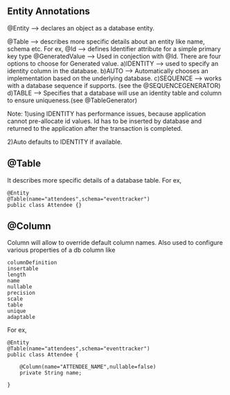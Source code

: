 Entity Annotations
------------------

@Entity --> declares an object as a database entity.

@Table  --> describes more specific details about an entity like name, schema etc. For ex,
@Id --> defines Identifier attribute for a simple primary key type
@GeneratedValue --> Used in conjection with @Id. There are four options to choose for Generated value.
	a)IDENTITY --> used to specify an identity column in the database.
	b)AUTO --> Automatically chooses an implementation based on the underlying database.
	c)SEQUENCE --> works with a database sequence if supports. (see the @SEQUENCEGENERATOR)
	d)TABLE --> Specifies that a database will use an identity table and column to ensure uniqueness.(see @TableGenerator) 
		
	
Note: 
1)using IDENTITY has performance issues, because application cannot pre-allocate id values. Id has to be inserted by database and returned to the application after the transaction is completed.

2)Auto defaults to IDENTITY if available. 

@Table
------
It describes more specific details of a database table. For ex,

	@Entity
	@Table(name="attendees",schema="eventtracker")
	public class Attendee {}
	
@Column
-------	
Column will allow to override default column names. Also used to configure various properties of a db column like

	columnDefinition
	insertable
	length
	name
	nullable
	precision
	scale
	table
	unique
	adaptable

For ex,
	
	@Entity
	@Table(name="attendees",schema="eventtracker")
	public class Attendee {
		
		@Column(name="ATTENDEE_NAME",nullable=false)
		private String name;
		
	}

	
